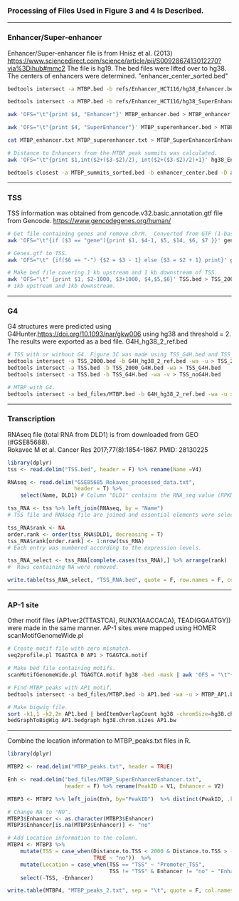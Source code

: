 ### Processing of Files Used in Figure 3 and 4 Is Described.
***
### Enhancer/Super-enhancer  
Enhancer/Super-enhancer file is from Hnisz et al. (2013) https://www.sciencedirect.com/science/article/pii/S0092867413012270?via%3Dihub#mmc2
The file is hg19. The bed files were lifted over to hg38. The centers of enhancers were determined. "enhancer_center_sorted.bed"
<br>

```bash
bedtools intersect -a MTBP.bed -b refs/Enhancer_HCT116/hg38_Enhancer.bed -wa -u > MTBP_enhancer.bed

bedtools intersect -a MTBP.bed -b refs/Enhancer_HCT116/hg38_SuperEnhancer.bed -wa -u > MTBP_superenhancer.bed

awk 'OFS="\t"{print $4, "Enhancer"}' MTBP_enhancer.bed > MTBP_enhancer.txt

awk 'OFS="\t"{print $4, "SuperEnhancer"}' MTBP_superenhancer.bed > MTBP_superenhancer.txt

cat MTBP_enhancer.txt MTBP_superenhancer.txt > MTBP_SuperEnhancerEnhancer.txt

# Distance to Enhancers from the MTBP peak summits was calculated.
awk 'OFS="\t"{print $1,int($2+($3-$2)/2), int($2+($3-$2)/2)+1}' hg38_Enhancer.bed |bedtools sort > enhancer_center.bed # Center of the enhancers.  

bedtools closest -a MTBP_summits_sorted.bed -b enhancer_center.bed -D a > MTBPtoEnhancer.bed  # Distance from the MTBP peaks to the center of the enhancers.
```
***
### TSS
TSS information was obtained from gencode.v32.basic.annotation.gtf file from Gencode.
https://www.gencodegenes.org/human/


```bash
# Get file containing genes and remove chrM.  Converted from GTF (1-based) to bed files (0-based). 
awk 'OFS="\t"{if ($3 == "gene"){print $1, $4-1, $5, $14, $6, $7 }}' gencode.v32.basic.annotation.gtf | awk 'OFS="\t" {if ($1!="chrM"){print$0}}' > gencode.genes.bed  # 60572 genes.  

# Genes.gtf to TSS.
awk 'OFS="\t" {if($6 == "-") {$2 = $3 - 1} else {$3 = $2 + 1} print}' gencode.genes.bed |awk -F'"' '$1=$1' OFS="\t" | awk 'OFS="\t" {print $1, $2, $3, $4,$6,$7}' >TSS1.bed

# Make bed file covering 1 kb upstream and 1 kb downstream of TSS.
awk 'OFS="\t" {print $1, $2-1000, $3+1000, $4,$5,$6}' TSS.bed > TSS_2000.bed
# 1kb upstream and 1kb downstream.
```
***
### G4 
G4 structures were predicted using G4Hunter.https://doi.org/10.1093/nar/gkw006 using hg38 and threshold = 2.
The results were exported as a bed file. G4H_hg38_2_ref.bed


```bash
# TSS with or without G4. Figure 3C was made using TSS_G4H.bed and TSS_noG4H.bed.
bedtools intersect -a TSS_2000.bed -b G4H_hg38_2_ref.bed -wa -u > TSS_2000_G4H.bed
bedtools intersect -a TSS.bed -b TSS_2000_G4H.bed -wa > TSS_G4H.bed
bedtools intersect -a TSS.bed -b TSS_G4H.bed -wa -v > TSS_noG4H.bed

# MTBP with G4.
bedtools intersect -a bed_files/MTBP.bed -b G4H_hg38_2_ref.bed -wa -u > MTBP_G4H.bed
```
***
### Transcription
RNAseq file (total RNA from DLD1) is from downloaded from GEO (#GSE85688).    
Rokavec M et al. Cancer Res 2017;77(8):1854-1867. PMID: 28130225


```r
library(dplyr)
tss <- read.delim("TSS.bed", header = F) %>% rename(Name =V4)

RNAseq <- read.delim("GSE85685_Rokavec_processed_data.txt", 
                     header = T) %>% 
    select(Name, DLD1) # Column "DLD1" contains the RNA_seq value (RPKM).

tss_RNA <- tss %>% left_join(RNAseq, by = "Name") 
# TSS file and RNAseq file are joined and essential elements were selected.

tss_RNA$rank <- NA
order.rank <- order(tss_RNA$DLD1, decreasing = T)
tss_RNA$rank[order.rank] <- 1:nrow(tss_RNA)  
# Each entry was numbered according to the expression levels.

tss_RNA_select <- tss_RNA[complete.cases(tss_RNA),] %>% arrange(rank)  
#  Rows containing NA were removed.

write.table(tss_RNA_select, "TSS_RNA.bed", quote = F, row.names = F, col.names = F, sep = "\t") # All genes with RNA info were arranged from high to no expression.
```
***
### AP-1 site  
Other motif files (AP1ver2(TTASTCA), RUNX1(AACCACA), TEAD(GGAATGY)) were made in the same manner. AP-1 sites were mapped using HOMER scanMotifGenomeWide.pl


```bash
# Create motif file with zero mismatch. 
seq2profile.pl TGAGTCA 0 AP1 > TGAGTCA.motif  

# Make bed file containing motifs.  
scanMotifGenomeWide.pl TGAGTCA.motif hg38 -bed -mask | awk 'OFS = "\t"{print $1, $2-1, $3,$4,$5,$6}' > AP1.bed 

# Find MTBP peaks with AP1 motif.
bedtools intersect -a bed_files/MTBP.bed -b AP1.bed -wa -u > MTBP_AP1.bed

# Make bigwig file.
sort -k1,1 -k2,2n AP1.bed | bedItemOverlapCount hg38 -chromSize=hg38.chrom.sizes stdin > AP1.bedgraph;
bedGraphToBigWig AP1.bedgraph hg38.chrom.sizes AP1.bw
```
***
Combine the location information to MTBP_peaks.txt files in R.  

```r
library(dplyr)

MTBP2 <- read.delim("MTBP_peaks.txt", header = TRUE)

Enh <- read.delim("bed_files/MTBP_SuperEnhancerEnhancer.txt", 
                  header = F) %>% rename(PeakID = V1, Enhancer = V2) 

MTBP3 <- MTBP2 %>% left_join(Enh, by="PeakID")  %>% distinct(PeakID, .keep_all = TRUE)

# Change NA to "NO".
MTBP3$Enhancer <- as.character(MTBP3$Enhancer)
MTBP3$Enhancer[is.na(MTBP3$Enhancer)] <- "no"

# Add Location information to the column.
MTBP4 <- MTBP3 %>% 
    mutate(TSS = case_when(Distance.to.TSS < 2000 & Distance.to.TSS > -2000 ~ "TSS",
                           TRUE ~ "no"))  %>%
    mutate(Location = case_when(TSS == "TSS" ~ "Promoter_TSS", 
                                TSS != "TSS" & Enhancer != "no" ~ "Enhancer_SuperEnhancer", TSS != "TSS" & Enhancer == "no" ~ "Others")) %>% 
    select(-TSS, -Enhancer)

write.table(MTBP4, "MTBP_peaks_2.txt", sep = "\t", quote = F, col.names = TRUE,row.names = F )
```
